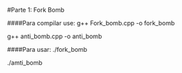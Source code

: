 #Parte 1: Fork Bomb

####Para compilar use:
g++ Fork_bomb.cpp -o fork_bomb

g++ anti_bomb.cpp -o anti_bomb

####Para usar:
./fork_bomb

./amti_bomb

